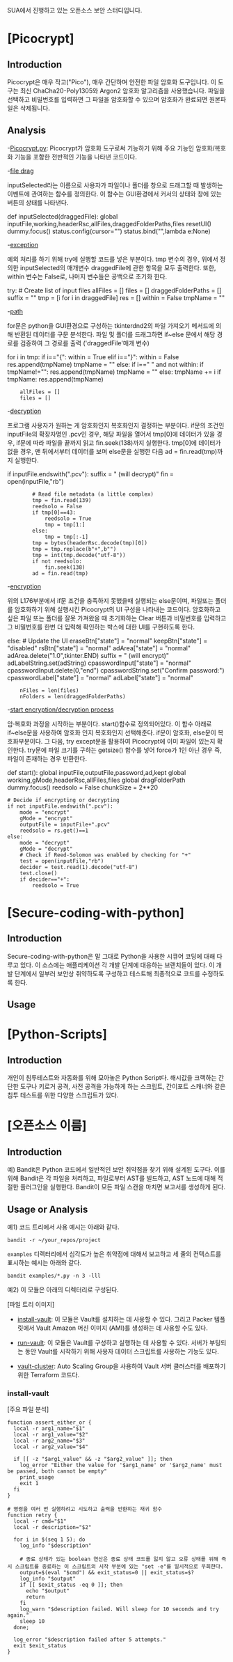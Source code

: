 SUA에서 진행하고 있는 오픈소스 보안 스터디입니다.

# [Picocrypt]

## Introduction
Picocrypt은 매우 작고("Pico"), 매우 간단하며 안전한 파일 암호화 도구입니다. 이 도구는 최신 ChaCha20-Poly1305와 Argon2 암호화 알고리즘을 사용했습니다. 파일을 선택하고 비밀번호를 입력하면 그 파일을 암호화할 수 있으며 암호화가 완료되면 원본파일은 삭제됩니다.

## Analysis

-[Picocrypt.py](https://github.com/henrychoi7/opensource-security-sua/blob/canon827/canon827/Picocrypt/Picocrypt.py): Picocrypt가 암호화 도구로써 기능하기 위해 주요 기능인 암호화/복호화 기능을 포함한 전반적인 기능을 나타낸 코드이다.

-[file drag](https://github.com/henrychoi7/opensource-security-sua/blob/5a67f7e005847ce45b706427668ad9a57701ba6b/canon827/Picocrypt/Picocrypt.py#L103)

inputSelected라는 이름으로  사용자가 파일이나 폴더를 창으로 드래그할 때 발생하는 이벤트에 관여하는 함수를 정의한다. 이 함수는 GUI환경에서 커서의 상태와 창에 있는 버튼의 상태를 나타낸다.

def inputSelected(draggedFile):
	global inputFile,working,headerRsc,allFiles,draggedFolderPaths,files
	resetUI()
	dummy.focus()
	status.config(cursor="")
	status.bind("<Button-1>",lambda e:None)

-[exception](https://github.com/henrychoi7/opensource-security-sua/blob/5a67f7e005847ce45b706427668ad9a57701ba6b/canon827/Picocrypt/Picocrypt.py#L111)

예외 처리를 하기 위해 try에 실행할 코드를 넣은 부분이다. tmp 변수의 경우, 위에서 정의한 inputSelected의 매개변수 draggedFile에 관한 항목을 모두 출력한다. 또한, within 변수는 False로, 나머지 변수들은 공백으로 초기화 한다.

try:
		# Create list of input files
		allFiles = []
		files = []
		draggedFolderPaths = []
		suffix = ""
		tmp = [i for i in draggedFile]
		res = []
		within = False
		tmpName = ""

-[path](https://github.com/henrychoi7/opensource-security-sua/blob/5a67f7e005847ce45b706427668ad9a57701ba6b/canon827/Picocrypt/Picocrypt.py#L135)

for문은 python을 GUI환경으로 구성하는 tkinterdnd2의 파일 가져오기 메서드에 의해 반환된 데이터를 구문 분석한다. 파일 및 폴더를 드래그하면 if~else 문에서 해당 경로를 검증하여 그 경로를 출력 ('draggedFile'매개 변수)

for i in tmp:
			if i=="{":
				within = True
			elif i=="}":
				within = False
				res.append(tmpName)
				tmpName = ""
			else:
				if i==" " and not within:
					if tmpName!="":
						res.append(tmpName)
					tmpName = ""
				else:
					tmpName += i
		if tmpName:
			res.append(tmpName)

		allFiles = []
		files = []


-[decryption](https://github.com/henrychoi7/opensource-security-sua/blob/5a67f7e005847ce45b706427668ad9a57701ba6b/canon827/Picocrypt/Picocrypt.py#L176)

프로그램 사용자가 원하는 게 암호화인지 복호화인지 결정하는 부분이다. if문의 조건인 inputFile의 확장자명인 .pcv인 경우, 해당 파일을 열어서 tmp[0]에 데이터가 있을 경우, if문에 따라 파일을 끝까지 읽고 fin.seek(138)까지 실행한다. tmp[0]에 데이터가 없을 경우, 맨 뒤에서부터 데이터를 보며 else문을 실행한 다음 ad = fin.read(tmp)까지 실행한다. 

if inputFile.endswith(".pcv"):
			suffix = " (will decrypt)"
			fin = open(inputFile,"rb")

			# Read file metadata (a little complex)
			tmp = fin.read(139)
			reedsolo = False
			if tmp[0]==43:
				reedsolo = True
				tmp = tmp[1:]
			else:
				tmp = tmp[:-1]
			tmp = bytes(headerRsc.decode(tmp)[0])
			tmp = tmp.replace(b"+",b"")
			tmp = int(tmp.decode("utf-8"))
			if not reedsolo:
				fin.seek(138)
			ad = fin.read(tmp)

-[encryption](https://github.com/henrychoi7/opensource-security-sua/blob/5a67f7e005847ce45b706427668ad9a57701ba6b/canon827/Picocrypt/Picocrypt.py#L216)

위의 L176부분에서 if문 조건을 충족하지 못했을때 실행되는 else문이며, 파일또는 폴더를 암호화하기 위해 실행시킨 Picocrypt의 UI 구성을 나타내는 코드이다. 암호화하고 싶은 파일 또는 폴더를 잘못 가져왔을 때 초기화하는 Clear 버튼과 비밀번호를 입력하고 그 비밀번호를 한번 더 입력해 확인하는 박스에 대한 UI를 구현하도록 한다.

else:
			# Update the UI
			eraseBtn["state"] = "normal"
			keepBtn["state"] = "disabled"
			rsBtn["state"] = "normal"
			adArea["state"] = "normal"
			adArea.delete("1.0",tkinter.END)
			suffix = " (will encrypt)"
			adLabelString.set(adString)
			cpasswordInput["state"] = "normal"
			cpasswordInput.delete(0,"end")
			cpasswordString.set("Confirm password:")
			cpasswordLabel["state"] = "normal"
			adLabel["state"] = "normal"

		nFiles = len(files)
		nFolders = len(draggedFolderPaths)

-[start encryption/decryption process](https://github.com/henrychoi7/opensource-security-sua/blob/5a67f7e005847ce45b706427668ad9a57701ba6b/canon827/Picocrypt/Picocrypt.py#L365)

암·복호화 과정을 시작하는 부분이다. start()함수로 정의되어있다. 이 함수 아래로 if~else문을 사용하여 암호화 인지 복호화인지 선택해준다. if문이 암호화, else문이 복호화부분이다. 그 다음, try except문을 활용하여 Picocrypt에 이미 파일이 있는지 확인한다. try문에 파일 크기를 구하는 getsize() 함수를 넣어 force가 1인 아닌 경우 즉, 파일이 존재하는 경우 반환한다.

def start():
	global inputFile,outputFile,password,ad,kept
	global working,gMode,headerRsc,allFiles,files
	global dragFolderPath
	dummy.focus()
	reedsolo = False
	chunkSize = 2**20

	# Decide if encrypting or decrypting
	if not inputFile.endswith(".pcv"):
		mode = "encrypt"
		gMode = "encrypt"
		outputFile = inputFile+".pcv"
		reedsolo = rs.get()==1
	else:
		mode = "decrypt"
		gMode = "decrypt"
		# Check if Reed-Solomon was enabled by checking for "+"
		test = open(inputFile,"rb")
		decider = test.read(1).decode("utf-8")
		test.close()
		if decider=="+":
			reedsolo = True





# [Secure-coding-with-python]

## Introduction
Secure-coding-with-python은 말 그대로 Python을 사용한 시큐어 코딩에 대해 다루고 있다. 이 소스에는 애플리케이션 각 개발 단계에 대응하는 브랜치들이 있다. 이 개발 단계에서 일부러 보안상 취약하도록 구성하고 테스트해 최종적으로 코드를 수정하도록 한다.

## Usage

# [Python-Scripts]

## Introduction
개인이 침투테스트와 자동화를 위해 모아놓은 Python Script다. 해시값을 크랙하는 간단한 도구나 키로거 공격, 사전 공격을 가능하게 하는 스크립트, 간이포트 스캐너와 같은 침투 테스트를 위한 다양한 스크립트가 있다. 



# [오픈소스 이름]

## Introduction
예) Bandit은 Python 코드에서 일반적인 보안 취약점을 찾기 위해 설계된 도구다. 이를 위해 Bandit은 각 파일을 처리하고, 파일로부터 AST를 빌드하고, AST 노드에 대해 적절한 플러그인을 실행한다. Bandit이 모든 파일 스캔을 마치면 보고서를 생성하게 된다.

## Usage or Analysis
예1) 코드 트리에서 사용 예시는 아래와 같다.

```
bandit -r ~/your_repos/project
```

`examples` 디렉터리에서 심각도가 높은 취약점에 대해서 보고하고 세 줄의 컨텍스트를 표시하는 예시는 아래와 같다.

```
bandit examples/*.py -n 3 -lll
```

예2) 이 모듈은 아래의 디렉터리로 구성된다.

[파일 트리 이미지]

- [install-vault](https://github.com/henrychoi7/opensource-security-sua): 이 모듈은 Vault를 설치하는 데 사용할 수 있다. 그리고 Packer 템플릿에서 Vault Amazon 머신 이미지 (AMI)를 생성하는 데 사용할 수도 있다.

- [run-vault](https://github.com/henrychoi7/opensource-security-sua): 이 모듈은 Vault를 구성하고 실행하는 데 사용할 수 있다. 서버가 부팅되는 동안 Vault를 시작하기 위해 사용자 데이터 스크립트를 사용하는 기능도 있다.

- [vault-cluster](https://github.com/henrychoi7/opensource-security-sua): Auto Scaling Group을 사용하여 Vault 서버 클러스터를 배포하기 위한 Terraform 코드다.

### install-vault
[주요 파일 분석]

```
function assert_either_or {
  local -r arg1_name="$1"
  local -r arg1_value="$2"
  local -r arg2_name="$3"
  local -r arg2_value="$4"

  if [[ -z "$arg1_value" && -z "$arg2_value" ]]; then
    log_error "Either the value for '$arg1_name' or '$arg2_name' must be passed, both cannot be empty"
    print_usage
    exit 1
  fi
}

# 명령을 여러 번 실행하려고 시도하고 출력을 반환하는 재귀 함수
function retry {
  local -r cmd="$1"
  local -r description="$2"

  for i in $(seq 1 5); do
    log_info "$description"
    
    # 종료 상태가 있는 boolean 연산은 종료 상태 코드를 잃지 않고 오류 상태를 위해 즉시 스크립트를 종료하는 이 스크립트의 시작 부분에 있는 "set -e"를 일시적으로 우회한다.
    output=$(eval "$cmd") && exit_status=0 || exit_status=$?
    log_info "$output"
    if [[ $exit_status -eq 0 ]]; then
      echo "$output"
      return
    fi
    log_warn "$description failed. Will sleep for 10 seconds and try again."
    sleep 10
  done;

  log_error "$description failed after 5 attempts."
  exit $exit_status
}
```